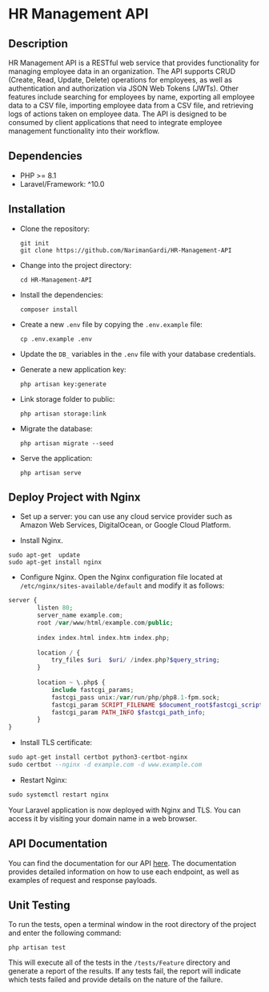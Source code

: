 # HR Management API

## Description

HR Management API is a RESTful web service that provides       functionality for managing employee data in an organization. The API supports CRUD (Create, Read, Update, Delete) operations for       employees, as well as authentication and authorization via JSON Web  Tokens (JWTs). Other features include searching for employees by     name, exporting all employee data to a CSV file, importing employee  data from a CSV file, and retrieving logs of actions taken on       employee data. The API is designed to be consumed by client       applications that need to integrate employee management functionality    into their workflow.

## Dependencies

-   PHP >= 8.1
-   Laravel/Framework: ^10.0

## Installation

*  Clone the repository: 
    ```
	git init
	git clone https://github.com/NarimanGardi/HR-Management-API
	```
* Change into the project directory: 
    ```
    cd HR-Management-API
    ```
* Install the dependencies: 
    ```
    composer install
    ```
    
* Create a new `.env` file by copying the `.env.example` file: 
    ```
    cp .env.example .env
    ```
    
*  Update the `DB_` variables in the `.env` file with your database credentials.
    
* Generate a new application key: 
    ```
    php artisan key:generate
    ```

* Link storage folder to public: 
    ```
    php artisan storage:link
    ```
    
*  Migrate the database: 
    ```
    php artisan migrate --seed
    ```
    
*  Serve the application: 
    ```
    php artisan serve
    ```
    

## Deploy Project with Nginx
*  Set up a server: you can use any cloud service provider such as Amazon Web Services, DigitalOcean, or Google Cloud Platform.

* Install Nginx.
```
sudo apt-get  update
sudo apt-get install nginx
```

* Configure Nginx. Open the Nginx configuration file located at `/etc/nginx/sites-available/default` and modify it as follows:
```php
server { 
		listen 80; 
		server_name example.com; 
		root /var/www/html/example.com/public; 
		
		index index.html index.htm index.php;
		
		location / { 
			try_files $uri  $uri/ /index.php?$query_string; 
		}
		
		location ~ \.php$ {
			include fastcgi_params; 
			fastcgi_pass unix:/var/run/php/php8.1-fpm.sock;
			fastcgi_param SCRIPT_FILENAME $document_root$fastcgi_script_name;
			fastcgi_param PATH_INFO $fastcgi_path_info;
		} 
}
```

* Install TLS certificate:
```sql
sudo apt-get install certbot python3-certbot-nginx 
sudo certbot --nginx -d example.com -d www.example.com
```

* Restart Nginx:
```sql
sudo systemctl restart nginx
```

Your Laravel application is now deployed with Nginx and TLS. You can access it by visiting your domain name in a web browser.


## API Documentation

You can find the documentation for our API [here](https://documenter.getpostman.com/view/22853456/2s93RUvXa8). The documentation provides detailed information on how to use each endpoint, as well as examples of request and response payloads.

## Unit Testing

To run the tests, open a terminal window in the root directory of the project and enter the following command:

`php artisan test` 

This will execute all of the tests in the `/tests/Feature` directory and generate a report of the results. If any tests fail, the report will indicate which tests failed and provide details on the nature of the failure.